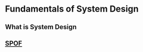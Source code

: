 # Fundamentals of System Design
## What is System Design
## [SPOF](https://en.wikipedia.org/wiki/Single_point_of_failure)
